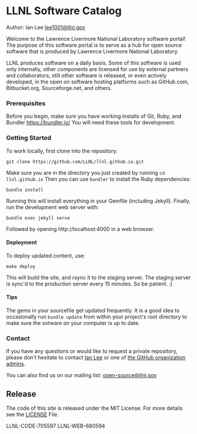 # LLNL Software Catalog

Author: Ian Lee <lee1001@llnl.gov>

Welcome to the Lawrence Livermore National Laboratory software portal! The purpose of this software portal is to serve as a hub for open source software that is produced by Lawrence Livermore National Laboratory.

LLNL produces software on a daily basis. Some of this software is used only internally, other components are licensed for use by external partners and collaborators, still other software is released, or even actively developed, in the open on software hosting platforms such as GitHub.com, Bitbucket.org, Sourceforge.net, and others.
### Prerequisites

Before you begin, make sure you have working installs of Git, Ruby, and Bundler <https://bundler.io/> You will need these tools for development.

### Getting Started

To work locally, first clone into the repository:

```
git clone https://github.com/LLNL/llnl.github.io.git
```

Make sure you are in the directory you just created by running `cd llnl.github.io` Then you can use `bundler` to install the Ruby dependencies:

```
bundle install
```

Running this will install everything in your Gemfile (including Jekyll). Finally, run the development web server with:

```
bundle exec jekyll serve
```

Followed by opening http://localhost:4000 in a web browser.

#### Deployment

To deploy updated content, use:

```
make deploy
```

This will build the site, and rsync it to the staging server. The staging server is sync'd to the production server every 15 minutes. So be patient. :)

#### Tips

The gems in your sourcefile get updated frequently. It is a good idea to occasionally run `bundle update` from within your project's root directory to make sure the sotware on your computer is up to date.

### Contact

If you have any questions or would like to request a private repository, please don't hesitate to contact [Ian Lee](mailto:ian@llnl.gov) or one of [the GitHub organization admins](mailto:github-admin@llnl.gov).

You can also find us on our mailing list: <open-source@llnl.gov>

## Release

The code of this site is released under the MIT License. For more details see the
[LICENSE](LICENSE) File.

LLNL-CODE-705597
LLNL-WEB-680594
